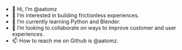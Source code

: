 - 👋 Hi, I’m @aatomz
- 👀 I’m interested in building frictionless experiences.
- 🌱 I’m currently learning Python and Blender.
- 💞️ I’m looking to collaborate on ways to improve customer and user experiences.
- 📫 How to reach me on Github is @aatomz.

<!---
aatomz/aatomz is a ✨ special ✨ repository because its `README.md` (this file) appears on your GitHub profile.
You can click the Preview link to take a look at your changes.
--->

